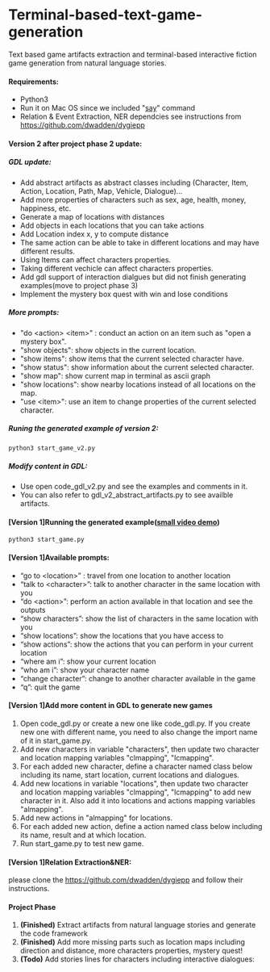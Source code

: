 # Terminal-based-text-game-generation
Text based game artifacts extraction and terminal-based interactive fiction game generation from natural language stories.

#### Requirements:

- Python3
- Run it on Mac OS since we included "[say](https://ss64.com/osx/say.html)" command
- Relation & Event Extraction, NER dependcies see instructions from https://github.com/dwadden/dygiepp

#### Version 2 after project phase 2 update:

##### GDL update:

- Add abstract artifacts as abstract classes including (Character, Item, Action, Location, Path, Map, Vehicle, Dialogue)...
- Add more properties of characters such as sex, age, health, money, happiness, etc.
- Generate a map of locations with distances
- Add objects in each locations that you can take actions
- Add Location index x, y to compute distance
- The same action can be able to take in different locations and may have different results.
- Using Items can affect characters properties.
- Taking different vechicle can affect characters properties.
- Add gdl support of interaction dialgues but did not finish generating examples(move to project phase 3)
- Implement the mystery box quest with win and lose conditions

##### More prompts:

- "do \<action\> \<item\>" : conduct an action on an item such as "open a mystery box".
- "show objects": show objects in the current location.
- "show items": show items that the current selected character have.
- "show status": show information about the current selected character.
- "show map": show current map in terminal as ascii graph
- "show locations": show nearby locations instead of all locations on the map.
- "use \<item\>": use an item to change properties of the current selected character.

##### Runing the generated example of version 2:

```sh
python3 start_game_v2.py
```

##### Modify content in GDL:

- Use open code_gdl_v2.py and see the examples and comments in it.
- You can also refer to gdl_v2_abstract_artifacts.py to see availble artifacts.

#### [Version 1]Running the generated example([small video demo](https://youtu.be/1JL1eHgsARI))

```sh
python3 start_game.py
```

#### [Version 1]Available prompts:
- “go to \<location\>” : travel from one location to another location
- “talk to \<character\>”: talk to another character in the same location with you
- “do \<action\>”: perform an action available in that location and see the outputs
- “show characters”: show the list of characters in the same location with you
- “show locations”: show the locations that you have access to
- “show actions”: show the actions that you can perform in your current location
- “where am i”: show your current location
- “who am i”: show your character name
- “change character”: change to another character available in the game
- “q”: quit the game

#### [Version 1]Add more content in GDL to generate new games
1. Open code_gdl.py or create a new one like code_gdl.py. If you create new one with different name, you need to also change the import name of it in start_game.py.
2. Add new characters in variable "characters", then update two character and location mapping variables "clmapping", "lcmapping".
3. For each added new character,  define a character named class below including its name, start location, current locations and dialogues.
4. Add new locations in variable "locations", then update two character and location mapping variables "clmapping", "lcmapping" to add new character in it. Also add it into locations and actions mapping variables "almapping".
5. Add new actions in "almapping" for locations.
6. For each added new action, define a action named class below including its name, result and at which location.
7. Run start_game.py to test new game.

#### [Version 1]Relation Extraction&NER:
please clone the https://github.com/dwadden/dygiepp and follow their instructions.

#### Project Phase

1. **(Finished)** Extract artifacts from natural language stories and generate the code framework
2. **(Finished)** Add more missing parts such as location maps including direction and distance, more characters properties, mystery quest!
3. **(Todo)** Add stories lines for characters including interactive dialogues:

